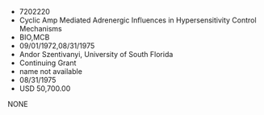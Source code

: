 * 7202220
* Cyclic Amp Mediated Adrenergic Influences in                Hypersensitivity Control Mechanisms
* BIO,MCB
* 09/01/1972,08/31/1975
* Andor Szentivanyi, University of South Florida
* Continuing Grant
*   name not available
* 08/31/1975
* USD 50,700.00

NONE